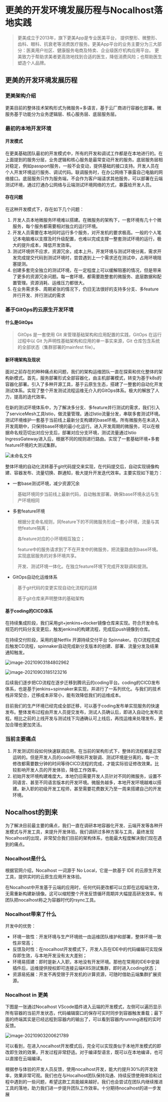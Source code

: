# 更美的开发环境发展历程与Nocalhost落地实践

> 更美成立于2013年，旗下更美App是专业医美平台， 提供整形、微整形、齿科、眼科、抗衰老等消费医疗服务。更美App平台的业务主要分为三大部分：医美用户社区、健康服务电商及特卖、企业级医疗机构应用平台。 更美致力于帮助求美者更高效地找到合适的医生，降低消费风险；也帮助医生塑造个人品牌。

## 更美的开发环境发展历程

### 更美架构介绍

更美目前的整体技术架构形式为微服务+多语言，基于云厂商进行容器化部署。微服务基于功能分为业务逻辑层、核心服务层、底层服务层。

### 最初的本地开发环境

#### 开发模式

在更美基础团队最初的开发模式中，所有的开发和调试工作都是在本地进行的。在上面提到的服务分层，业务逻辑和核心服务是最常变动开发的服务。底层服务层相对稳定，例如passport服务，一般不会变动，提供基础的接口支持。开发人员在个人开发环境运行服务、调试代码。联调服务时，在办公网络下暴露自己电脑的网络接口。底层服务只作为服务端，不会作为客户端请求其他服务，可以部署在云端测试环境，通过打通办公网络与云端测试环境网络的方式，暴露给开发人员。

#### 存在问题

在这种开发模式下，存在如下几个问题：

1. 开发人员本地微服务环境难以搭建。在微服务的架构下，一套环境有几十个微服务，每个服务都需要相对独立的运行环境。
2. 开发人员需要在本地同时运行多个服务，对开发机的要求极高。一般的个人笔记本电脑难以支撑及时升级配置，也难以完成支撑一整套测试环境的运行，极大的提升成本，降低开发效率。
3. 测试环境供不应求，资源冗余，成本上升。开发环境与测试环境分离，需求开发完成提交代码到测试环境时，尝尝遇到上一个需求还在测试中，占用环境阻塞提测。
4. 创建多套完全独立的测试环境，在一定程度上可以缓解阻塞的情况，但是带来了更多的资源冗余问题。每一套环境，都需要跑整套的微服务、底层数据和配置管理。资源消耗、运维压力都很大。
5. 在业务需求多、周期紧张的情况下，仍旧无法很好的支持多分支、多feature并行开发、并行测试的需求



### 基于GitOps的云原生开发环境

#### 什么是GitOps

>  GitOps 是一套使用 Git 来管理基础架构和应用配置的实践，GitOps 在运行过程中以 Git 为声明性基础架构和应用的单一事实来源，Git 仓库包含系统的全部状态（集群部署的mainfest file）。

#### 新环境架构及现状

面对之前存在的种种痛点和问题，我们的架构运维团队一直在探索和优化整体的架构新模式。首先，服务部署形式全部容器化，由主机部署模式，转变为基于k8s的容器化部署。引入了多种开源工具，基于云原生生态，搭建了一整套的自动化开发测试体系。实现了整个开发测试流程运维无介入的GitOps体系。极大的解放了人力，提高的迭代效率。

在新的测试环境体系中，为了解决多分支、多feature并行测试的需求，我们引入了serviceMesh工具Istio，做流量管理。通过Istio流量分发，串联多套测试环境。测试环境维护一套基于当前线上最新分支构建的base环境。所有微服务在未进入开发周期中，只保持base环境的最小化运行。进入开发周期的微服务，可以在根据命名规范切出对应分支后，部署对应分支环境，测试流量通过Istio IngressGateway进入后，根据不同的规则进行路由。实现了一套基础环境+多套feature环境的大测试集群。

![未命名文件](https://tva1.sinaimg.cn/large/008i3skNly1gu3nrcojdrj60kg0l6aau02.jpg)

整体环境的自动化流转基于git代码提交来实现，在代码提交后，自动实现镜像构建、容器发布、流量切换、群通知，极大提升开发迭代效率。主要实现如下能力：

- 一套base测试环境，减少资源冗余

> 基础环境同步当前线上最新代码，自动触发部署。确保base环境永远与生产环境相同

- 多套feature环境

> 根据分支命名规则，同feature下的不同微服务形成一套小环境，流量与其他feature隔离；
>
> 各feature对应的小环境相互独立；
>
> feature中的服务请求到了不在开发中的微服务，把流量路由到base环境。实现底层服务的对多环境共享。
>
> 开发、测试环境一体化。在独立feature环境下完成开发联调和提测。

- GitOps自动化运维体系
 > 基于git代码的变更实现自动化流程的运转
 >
 > 基于git仓库来声明整体的基础架构

#### 基于coding的CICD体系

在持续集成阶段，我们采用git+jenkins+docker镜像仓库来实现。符合开发命名规范的代码分支变更后，触发jenkins的构建流程，完成后push镜像到仓库。

在持续交付阶段，采用的是Netflix 开源持续交付平台 Spinnaker。在CI流程完成后触发CD流程，spinnaker自动完成新分支版本的创建、部署、流量分发及结果通知触发。

![image-20210903184802962](https://tva1.sinaimg.cn/large/008i3skNly1gu3mspibqhj60sl05874n02.jpg)

![image-20210903185123216](https://tva1.sinaimg.cn/large/008i3skNly1gu3mw5cijoj60dk0abgm102.jpg)

后续我们逐步把CD流程在逐步迁移到腾讯云的coding平台。coding的CICD发布体系，也是基于jenkins+spinnaker来实现，并进行了一系列优化。与我们的技术栈非常契合，迁移成本非常小，能有效降低我们的运维成本。

目前我们的生产环境已经完成全部迁移，可以基于coding发布单实现服务的快速发布。整体发布过程由开发人员提交发布，测试人员确认后，即进入自动化发布流程。相比之前的上线开发与测试线下沟通确认可上线后，再找运维来处理发布，更加合理也更加灵活。



### 当前主要痛点

1. 开发测试阶段如何快速联调应用。在当前的架构形式下，整体的流程都是正常运转的。但是开发人员的code环境和开发联调、测试环境是分离的，每一次修改都需要数分钟的时间等待CICD流程的完成，才能实际验证修改效果。比较影响开发人员的开发体验，降低工作效率。
2. 初始开发环境构建难度大。本地仍旧需要开发人员针对不同的微服务，设置不同语言、甚至不同语言版本的开发环境。微服务越多，本地开发环境越难以搭建。新入职的初级开发工程师，甚至需要花费数天乃至一周来搭建自己的开发环境。

## Nocalhost的到来

为了解决目前最主要的痛点，我们一直在调研本地容器化开发、云端开发等各种开发模式与开发工具，来提升开发体验。我们调研过多种方案与工具，最终发现Nocalhost的出现，非常契合我们目前的架构体系，也能最大程度解决我们现在遇到的痛点。

### Nocalhost是什么

根据官网介绍，Nocalhost 一词源于 No Local，它是一款基于 IDE 的云原生开发工具，提供实时的云原生应用开发体验。

在Nocalhost中开发基于云端的应用时，任何代码更改都可以立即在远程端生效，无需重新构建新镜像。这可以缩短整个开发反馈循环周期并大幅提高研发效率。有团队把nocalhost称之为容器时代的rsync工具。

### Nocalhost带来了什么

开发中的优势：

- 环境一致性：开发环境与生产环境统一由运维团队维护和部署，整体环境一致性非常高；
- 反馈及时性：在nocalhost开发模式下，开发人员在IDE中的代码编辑可实现保存即生效，与本地开发没有太大差别；
- 环境易搭建：即时是新人入职，本地没有开发环境。那他在常用的IDE中安装插件后，运维提供授权即可连接云端K8S测试集群，即时进入coding状态；
- 资源易拓展：开发不再受限于开发机的计算资源，可随时借助云端集群扩展资源。

### Nocalhost in 更美

下图是一张通过Nocalhost VScode插件进入云端的开发模式，左侧可以遍历显示所有容器的当前开发状态，代码编辑窗口的保存可实时同步到容器触发重载；最下面的终端其实是已经远程到容器内的输出了，可以看到容器内running进程的实时反馈。

![image-20210903200621789](https://tva1.sinaimg.cn/large/008i3skNly1gu3p25shr1j61bx0u00ze02.jpg)

可以看到，在进入nocalhost开发模式后，完全可以实现类似于本地开发模式的即改即生效的效果，开发过程非常舒适。对于编译型语言，既可以在本地编译，也可以直接在云端编译。

根据参与体验的开发人员反馈，使用nocalhost开发，能大约提升30%的开发效率，效果非常可观。我们也在与Hocalhost团队保持沟通、持续反馈使用体验和过程中遇到的一些问题，希望这款工具能越来越好。我们也会尝试在团队内继续推进工具的落地，助力我们进一步提升团队工作效率。十分期待nocalhost的进一步发展
